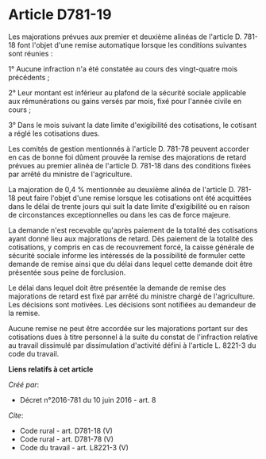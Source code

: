# Article D781-19

Les majorations prévues aux premier et deuxième alinéas de l'article D. 781-18 font l'objet d'une remise automatique lorsque
les conditions suivantes sont réunies : 

1° Aucune infraction n'a été constatée au cours des vingt-quatre mois précédents ; 

2° Leur montant est inférieur au plafond de la sécurité sociale applicable aux rémunérations ou gains versés par mois, fixé
pour l'année civile en cours ; 

3° Dans le mois suivant la date limite d'exigibilité des cotisations, le cotisant a réglé les cotisations dues. 

Les comités de gestion mentionnés à l'article D. 781-78 peuvent accorder en cas de bonne foi dûment prouvée la remise des
majorations de retard prévues au premier alinéa de l'article D. 781-18 dans des conditions fixées par arrêté du ministre de
l'agriculture. 

La majoration de 0,4 % mentionnée au deuxième alinéa de l'article D. 781-18 peut faire l'objet d'une remise lorsque les
cotisations ont été acquittées dans le délai de trente jours qui suit la date limite d'exigibilité ou en raison de
circonstances exceptionnelles ou dans les cas de force majeure. 

La demande n'est recevable qu'après paiement de la totalité des cotisations ayant donné lieu aux majorations de retard. Dès
paiement de la totalité des cotisations, y compris en cas de recouvrement forcé, la caisse générale de sécurité sociale
informe les intéressés de la possibilité de formuler cette demande de remise ainsi que du délai dans lequel cette demande
doit être présentée sous peine de forclusion. 

Le délai dans lequel doit être présentée la demande de remise des majorations de retard est fixé par arrêté du ministre
chargé de l'agriculture. Les décisions sont motivées. Les décisions sont notifiées au demandeur de la remise. 

Aucune remise ne peut être accordée sur les majorations portant sur des cotisations dues à titre personnel à la suite du
constat de l'infraction relative au travail dissimulé par dissimulation d'activité défini à l'article L. 8221-3 du code du
travail.

**Liens relatifs à cet article**

_Créé par_:

  - Décret n°2016-781 du 10 juin 2016 - art. 8

_Cite_:

  - Code rural - art. D781-18 (V)
  - Code rural - art. D781-78 (V)
  - Code du travail - art. L8221-3 (V)
